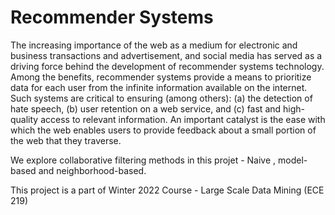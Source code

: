 # Recommender Systems

The increasing importance of the web as a medium for electronic and business transactions
and advertisement, and social media has served as a driving force behind the development of
recommender systems technology. Among the benefits, recommender systems provide a means
to prioritize data for each user from the infinite information available on the internet. Such
systems are critical to ensuring (among others): (a) the detection of hate speech, (b) user
retention on a web service, and (c) fast and high-quality access to relevant information. An
important catalyst is the ease with which the web enables users to provide feedback about a
small portion of the web that they traverse.

We explore collaborative filtering methods in this projet - Naive , model-based and neighborhood-based. 

This project is a part of Winter 2022 Course - Large Scale Data Mining (ECE 219)
